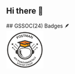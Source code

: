 ## Hi there 👋

<!--
**radhika143789/radhika143789** is a ✨ _special_ ✨ repository because its `README.md` (this file) appears on your GitHub profile.

Here are some ideas to get you started:

- 🔭 I’m currently working on Front End and Java
- 🌱 I’m currently learning Front End and Java
- 👯 I’m looking to collaborate on ...
- 🤔 I’m looking for help with emerging technologies
- 💬 Ask me about ...
- 📫 How to reach me: ...
- 😄 Pronouns: ...
- ⚡ Fun fact: ...
-->## GSSOC(24) Badges 🪶
<div style='display:flex; align-items:center; gap: 10px;' align='center'>
<img src="https://raw.githubusercontent.com/girlscript/gssoc-website-new/main/public/badges/postman.png" width="100px" height="100px" />
  
 
</div>
